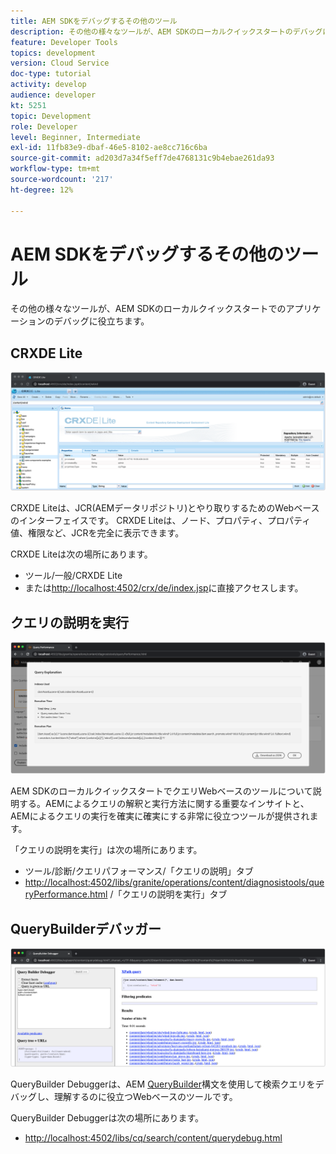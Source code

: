 ```yaml
---
title: AEM SDKをデバッグするその他のツール
description: その他の様々なツールが、AEM SDKのローカルクイックスタートのデバッグに役立ちます。
feature: Developer Tools
topics: development
version: Cloud Service
doc-type: tutorial
activity: develop
audience: developer
kt: 5251
topic: Development
role: Developer
level: Beginner, Intermediate
exl-id: 11fb83e9-dbaf-46e5-8102-ae8cc716c6ba
source-git-commit: ad203d7a34f5eff7de4768131c9b4ebae261da93
workflow-type: tm+mt
source-wordcount: '217'
ht-degree: 12%

---
```


# AEM SDKをデバッグするその他のツール

その他の様々なツールが、AEM SDKのローカルクイックスタートでのアプリケーションのデバッグに役立ちます。

## CRXDE Lite

![CRXDE Lite](./assets/other-tools/crxde-lite.png)

CRXDE Liteは、JCR(AEMデータリポジトリ)とやり取りするためのWebベースのインターフェイスです。 CRXDE Liteは、ノード、プロパティ、プロパティ値、権限など、JCRを完全に表示できます。

CRXDE Liteは次の場所にあります。

+ ツール/一般/CRXDE Lite
+ または[http://localhost:4502/crx/de/index.jsp](http://localhost:4502/crx/de/index.jsp)に直接アクセスします。

## クエリの説明を実行

![クエリの説明を実行](./assets/other-tools/explain-query.png)

AEM SDKのローカルクイックスタートでクエリWebベースのツールについて説明する。AEMによるクエリの解釈と実行方法に関する重要なインサイトと、AEMによるクエリの実行を確実に確実にする非常に役立つツールが提供されます。

「クエリの説明を実行」は次の場所にあります。

+ ツール/診断/クエリパフォーマンス/「クエリの説明」タブ
+ [http://localhost:4502/libs/granite/operations/content/diagnosistools/queryPerformance.html](http://localhost:4502/libs/granite/operations/content/diagnosistools/queryPerformance.html) /「クエリの説明を実行」タブ

## QueryBuilderデバッガー

![QueryBuilderデバッガー](./assets/other-tools/query-debugger.png)

QueryBuilder Debuggerは、AEM [QueryBuilder](https://experienceleague.adobe.com/docs/experience-manager-65/developing/platform/query-builder/querybuilder-api.html)構文を使用して検索クエリをデバッグし、理解するのに役立つWebベースのツールです。

QueryBuilder Debuggerは次の場所にあります。

+ [http://localhost:4502/libs/cq/search/content/querydebug.html](http://localhost:4502/libs/cq/search/content/querydebug.html)
